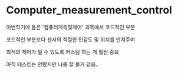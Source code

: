 # Computer_measurement_control

이번학기에 들은 '컴퓨터계측및제어' 과목에서 코드적인 부분

코드적인 부분보다 센서의 적절한 민감도 및 위치를 만져주며

최적의 제어가 될 수 있도록 커스텀 하는 게 훨씬 중요

아직 테스트는 안봤지만 나름 잘 볼거 같음..
